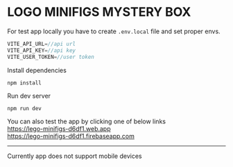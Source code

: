 # LOGO MINIFIGS MYSTERY BOX

For test app locally you have to create `.env.local` file and set proper envs.

```js
VITE_API_URL=//api url
VITE_API_KEY=//api key
VITE_USER_TOKEN=//user token
```

Install dependencies

`npm install`

Run dev server

`npm run dev`

You can also test the app by clicking one of below links\
https://lego-minifigs-d6df1.web.app \
https://lego-minifigs-d6df1.firebaseapp.com

---

Currently app does not support mobile devices
